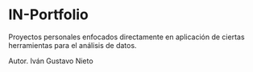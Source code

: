 # IN-Portfolio
Proyectos personales enfocados directamente en aplicación de ciertas herramientas para el análisis de datos.

Autor. Iván Gustavo Nieto
